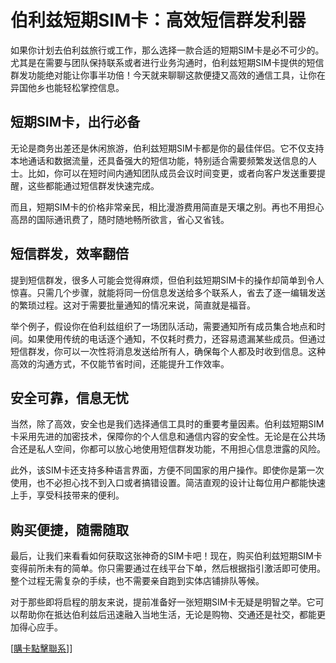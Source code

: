 # 伯利兹短期SIM卡：高效短信群发利器

如果你计划去伯利兹旅行或工作，那么选择一款合适的短期SIM卡是必不可少的。尤其是在需要与团队保持联系或者进行业务沟通时，伯利兹短期SIM卡提供的短信群发功能绝对能让你事半功倍！今天就来聊聊这款便捷又高效的通信工具，让你在异国他乡也能轻松掌控信息。

## 短期SIM卡，出行必备

无论是商务出差还是休闲旅游，伯利兹短期SIM卡都是你的最佳伴侣。它不仅支持本地通话和数据流量，还具备强大的短信功能，特别适合需要频繁发送信息的人士。比如，你可以在短时间内通知团队成员会议时间变更，或者向客户发送重要提醒，这些都能通过短信群发快速完成。

而且，短期SIM卡的价格非常亲民，相比漫游费用简直是天壤之别。再也不用担心高昂的国际通讯费了，随时随地畅所欲言，省心又省钱。

## 短信群发，效率翻倍

提到短信群发，很多人可能会觉得麻烦，但伯利兹短期SIM卡的操作却简单到令人惊喜。只需几个步骤，就能将同一份信息发送给多个联系人，省去了逐一编辑发送的繁琐过程。这对于需要批量通知的情况来说，简直就是福音。

举个例子，假设你在伯利兹组织了一场团队活动，需要通知所有成员集合地点和时间。如果使用传统的电话逐个通知，不仅耗时费力，还容易遗漏某些成员。但通过短信群发，你可以一次性将消息发送给所有人，确保每个人都及时收到信息。这种高效的沟通方式，不仅能节省时间，还能提升工作效率。

## 安全可靠，信息无忧

当然，除了高效，安全也是我们选择通信工具时的重要考量因素。伯利兹短期SIM卡采用先进的加密技术，保障你的个人信息和通信内容的安全性。无论是在公共场合还是私人空间，你都可以放心地使用短信群发功能，不用担心信息泄露的风险。

此外，该SIM卡还支持多种语言界面，方便不同国家的用户操作。即使你是第一次使用，也不必担心找不到入口或者搞错设置。简洁直观的设计让每位用户都能快速上手，享受科技带来的便利。

## 购买便捷，随需随取

最后，让我们来看看如何获取这张神奇的SIM卡吧！现在，购买伯利兹短期SIM卡变得前所未有的简单。你只需要通过在线平台下单，然后根据指引激活即可使用。整个过程无需复杂的手续，也不需要亲自跑到实体店铺排队等候。

对于那些即将启程的朋友来说，提前准备好一张短期SIM卡无疑是明智之举。它可以帮助你在抵达伯利兹后迅速融入当地生活，无论是购物、交通还是社交，都能更加得心应手。

[[購卡點擊聯系](https://t.me/s/esim1088)]]